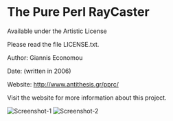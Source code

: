 The Pure Perl RayCaster
==========================

Available under the Artistic License

Please read the file LICENSE.txt.

Author: Giannis Economou

Date: (written in 2006)

Website: http://www.antithesis.gr/pprc/ 

Visit the website for more information about this project.

![Screenshot-1](http://www.antithesis.gr/pprc/images/teapot-smooth-bothwin-blue.png "Pure Perl Raycaster screenshot 1")
![Screenshot-2](http://www.antithesis.gr/pprc/images/gadget-bothwin-green-smooth.png "Pure Perl Raycaster screenshot 2")
